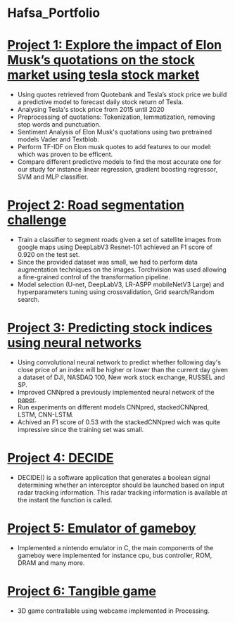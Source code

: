 # Hafsa_Portfolio

# [Project 1: Explore the impact of Elon Musk’s quotations on the stock market using tesla stock market](https://github.com/epfl-ada/ada-2021-project-noname)

* Using quotes retrieved from Quotebank and Tesla’s stock price we build a predictive model to forecast daily stock return of Tesla.
* Analysing Tesla's stock price from 2015 until 2020
* Preprocessing of quotations: Tokenization, lemmatization, removing stop words and punctuation. 
* Sentiment Analysis of Elon Musk's quotations using two pretrained models Vader and Textblob. 
* Perform TF-IDF on Elon musk quotes to add features to our model: which was proven to be efficent. 
* Compare different predictive models to find the most accurate one for our study for instance linear regression, gradient boosting regressor, SVM and MLP classifier.


# [Project 2: Road segmentation challenge](https://github.com/aoutir/Project_Machine_Learning)

* Train a classifier to segment roads given a set of satellite images from google maps using DeepLabV3 Resnet-101 achieved an F1 score of 0.920 on the test set. 
* Since the provided dataset was small, we had to perform data augmentation techniques on the images. Torchvision was used allowing a fine-grained control of the transformation pipeline. 
* Model selection (U-net, DeepLabV3, LR-ASPP mobileNetV3 Large) and hyperparameters tuning using crossvalidation, Grid search/Random search. 



# [Project 3: Predicting stock indices using neural networks](https://github.com/aoutir/Project_Deep_learning)

* Using convolutional neural network to predict whether following day's close price of an index will be higher or lower than the current day given a dataset of DJI, NASDAQ 100, New work stock exchange, RUSSEL and SP. 
* Improved CNNpred a previously implemented neural network of the [paper](https://www.sciencedirect.com/science/article/abs/pii/S0957417419301915). 
* Run experiments on different models CNNpred, stackedCNNpred, LSTM, CNN-LSTM. 
* Achived an F1 score of 0.53 with the stackedCNNpred wich was quite impressive since the training set was small.

# [Project 4: DECIDE ](https://github.com/aoutir/DECIDE)

* DECIDE() is a software application that generates a boolean signal determining whether an interceptor should be launched based on input radar tracking information. This radar tracking information is available at the instant the function is called.

# [Project 5: Emulator of gameboy](https://github.com/aoutir/Emulator_gameboy)

* Implemented a nintendo emulator in C, the main components of the gameboy were implemented for instance cpu, bus controller, ROM, DRAM and many more.

# [Project 6: Tangible game](https://github.com/aoutir/Project_computer_vision) 

* 3D game contrallable using webcame implemented in Processing. 



